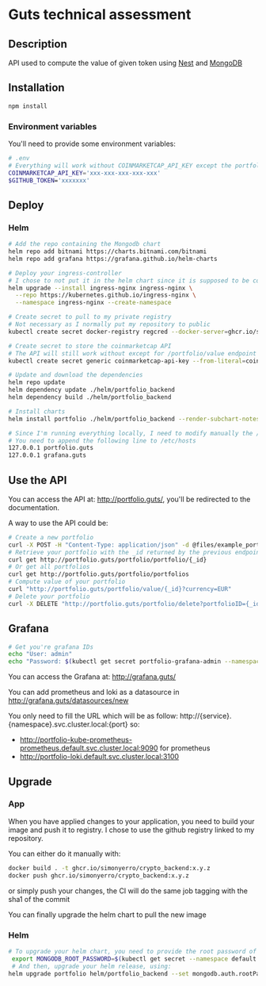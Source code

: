 # Guts technical assessment

## Description

API used to compute the value of given token using [Nest](https://github.com/nestjs/nest) and [MongoDB](https://github.com/mongodb/mongo)

## Installation

```bash
npm install
```

### Environment variables

You'll need to provide some environment variables:

```bash
# .env
# Everything will work without COINMARKETCAP_API_KEY except the portfolio/value endpoint in the API
COINMARKETCAP_API_KEY='xxx-xxx-xxx-xxx-xxx'
$GITHUB_TOKEN='xxxxxxx'
```

## Deploy

### Helm

```bash
# Add the repo containing the Mongodb chart
helm repo add bitnami https://charts.bitnami.com/bitnami
helm repo add grafana https://grafana.github.io/helm-charts

# Deploy your ingress-controller
# I chose to not put it in the helm chart since it is supposed to be common to all of the cluster. 
helm upgrade --install ingress-nginx ingress-nginx \
  --repo https://kubernetes.github.io/ingress-nginx \
  --namespace ingress-nginx --create-namespace

# Create secret to pull to my private registry
# Not necessary as I normally put my repository to public
kubectl create secret docker-registry regcred --docker-server=ghcr.io/simonyerro --docker-username=simonyerro --docker-password=$GITHUB_TOKEN

# Create secret to store the coinmarketcap API
# The API will still work without except for /portfolio/value endpoint
kubectl create secret generic coinmarketcap-api-key --from-literal=coinmarketcap_api_key=$COINMARKETCAP_API_KEY

# Update and download the dependencies
helm repo update
helm dependency update ./helm/portfolio_backend
helm dependency build ./helm/portfolio_backend

# Install charts
helm install portfolio ./helm/portfolio_backend --render-subchart-notes

# Since I'm running everything locally, I need to modify manually the /etc/hosts file to add the ingress host
# You need to append the following line to /etc/hosts
127.0.0.1 portfolio.guts
127.0.0.1 grafana.guts
```

## Use the API

You can access the API at: <http://portfolio.guts/>, you'll be redirected to the documentation.

A way to use the API could be:

```bash
# Create a new portfolio
curl -X POST -H "Content-Type: application/json" -d @files/example_portfolio.json http://portfolio.guts/portfolio/create
# Retrieve your portfolio with the _id returned by the previous endpoint
curl get http://portfolio.guts/portfolio/portfolio/{_id}
# Or get all portfolios
curl get http://portfolio.guts/portfolio/portfolios
# Compute value of your portfolio
curl "http://portfolio.guts/portfolio/value/{_id}?currency=EUR"
# Delete your portfolio
curl -X DELETE "http://portfolio.guts/portfolio/delete?portfolioID={_id}"
```

## Grafana

```bash
# Get you're grafana IDs
echo "User: admin"
echo "Password: $(kubectl get secret portfolio-grafana-admin --namespace default -o jsonpath="{.data.GF_SECURITY_ADMIN_PASSWORD}" | base64 --decode)"
```

You can access the Grafana at: <http://grafana.guts/>

You can add prometheus and loki as a datasource in <http://grafana.guts/datasources/new>

You only need to fill the URL which will be as follow: http://{service}.{namespace}.svc.cluster.local:{port}
so: 
* <http://portfolio-kube-prometheus-prometheus.default.svc.cluster.local:9090> for prometheus
* <http://portfolio-loki.default.svc.cluster.local:3100>

## Upgrade

### App

When you have applied changes to your application, you need to build your image and push it to registry. I chose to use the github registry linked to my repository.

You can either do it manually with:

```bash
docker build . -t ghcr.io/simonyerro/crypto_backend:x.y.z
docker push ghcr.io/simonyerro/crypto_backend:x.y.z
```

or simply push your changes, the CI will do the same job tagging with the sha1 of the commit

You can finally upgrade the helm chart to pull the new image

### Helm

```bash
# To upgrade your helm chart, you need to provide the root password of mongodb, you can get it using
 export MONGODB_ROOT_PASSWORD=$(kubectl get secret --namespace default portfolio-mongodb -o jsonpath="{.data.mongodb-root-password}" | base64 --decode)
 # And then, upgrade your helm release, using:
helm upgrade portfolio helm/portfolio_backend --set mongodb.auth.rootPassword=$MONGODB_ROOT_PASSWORD
```
